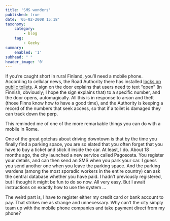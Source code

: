 ```yaml
---
title: 'SMS wonders'
published: true
date: '05-02-2008 15:18'
taxonomy:
    category:
        - blog
    tag:
        - Geeky
summary:
    enabled: '1'
subhead: " "
header_image: '0'
---
```


If you’re caught short in rural Finland, you’ll need a mobile phone. According to cellular news, the Road Authority there has installed [locks on public toilets](https://web.archive.org/web/20080820232705/http://www.cellular-news.com/story/29010.php/). A sign on the door explains that users need to text “open” (in Finnish, obviously; I hope the sign explains that) to a specific number, and the door opens, automagically. All this is in response to arson and theft (those Finns know how to have a good time), and the Authority is keeping a record of the numbers that seek access, so that if a toilet is damaged they can track down the perp.

This reminded me of one of the more remarkable things you can do with a mobile in Rome.

One of the great gotchas about driving downtown is that by the time you finally find a parking space, you are so elated that you often forget that you have to buy a ticket and stick it inside the car. At least, I do. About 18 months ago, the city launched a new service called Pagososta. You register your details, and can then send an SMS when you park your car. I guess you send another one when you leave the parking space. And the parking wardens (among the most sporadic workers in the entire country) can ask the central database whether you have paid. I hadn’t previously registered, but I thought it might be fun to do so now. All very easy. But I await instructions on exactly how to use the system ...

The weird part is, I have to register either my credit card or bank account to pay. That strikes me as strange and unnecessary. Why can’t the city simply team up with the mobile phone companies and take payment direct from my phone?
